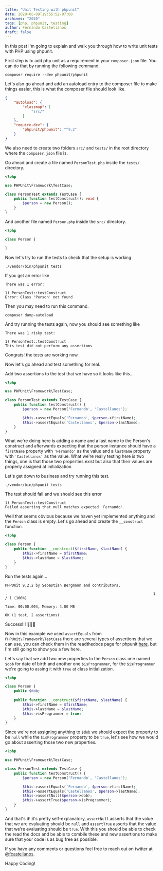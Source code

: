 ```yaml
---
title: "Unit Testing with phpunit"
date: 2020-06-09T19:55:52-07:00
archives: "2020"
tags: [php, phpunit, testing]
author: Fernando Castellanos
draft: false
---
```


In this post I'm going to explain and walk you through how to write unit tests with PHP using phpunit.

First step is to add php unit as a requirement in your `composer.json` file. You can do that by running the following command.

```
composer require --dev phpunit/phpunit
```

Let's also go ahead and add an autoload entry to the composer file to make things easier, this is what the composer file should look like.

```json
{
    "autoload": {
        "classmap": [
            "src/"
        ]
    },
    "require-dev": {
        "phpunit/phpunit": "^9.2"
    }
}
```

We also need to create two folders `src/` and `tests/` in the root directory where the `composer.json` file is.

Go ahead and create a file named `PersonTest.php` inside the `tests/` directory.

```php
<?php

use PHPUnit\Framework\TestCase;

class PersonTest extends TestCase {
    public function testConstruct(): void {
        $person = new Person();
    }
}
```

And another file named `Person.php` inside the `src/` directory.
```php
<?php

class Person {

}
```

Now let's try to run the tests to check that the setup is working 

```
./vendor/bin/phpunit tests
```

If you get an error like
```
There was 1 error:

1) PersonTest::testConstruct
Error: Class 'Person' not found
```
Then you may need to run this command.

```
composer dump-autoload 
```

And try running the tests again, now you should see something like

```
There was 1 risky test:

1) PersonTest::testConstruct
This test did not perform any assertions
```

Congrats! the tests are working now.

Now let's go ahead and test something for real.

Add two assertions to the test that we have so it looks like this...

```php
<?php

use PHPUnit\Framework\TestCase;

class PersonTest extends TestCase {
    public function testConstruct() {
        $person = new Person('Fernando', 'Castellanos');

        $this->assertEquals('Fernando', $person->firstName);
        $this->assertEquals('Castellanos', $person->lastName);
    }
}
```
What we're doing here is adding a name and a last name to the Person's construct and afterwards expecting that the person instance should have a `firstName` property with `'Fernando'` as the value and a `lastName` property with `'Castellanos'` as the value. What we're really testing here is two things, one is that those two properties exist but also that their values are properly assigned at initialization.

Let's get down to business and try running this test.

```
./vendor/bin/phpunit tests
```

The test should fail and we should see this error

```
1) PersonTest::testConstruct
Failed asserting that null matches expected 'Fernando'.
```

Well that seems obvious because we haven yet implemented anything and the `Person` class is empty. Let's go ahead and create the `__construct` function.

```php
<?php

class Person {
    public function __construct($firstName, $lastName) {
        $this->firstName = $firstName;
        $this->lastName = $lastName;
    }
}
```

Run the tests again...

```
PHPUnit 9.2.2 by Sebastian Bergmann and contributors.

.                                                                   1 / 1 (100%)

Time: 00:00.004, Memory: 4.00 MB

OK (1 test, 2 assertions)
```

Success!!! 🎉🎉🎉

Now in this example we used `assertEquals` from `PHPUnit\Framework\TestCase` there are several types of assertions that we can use, you can check them in the readthedocs page for phpunit [here](https://phpunit.readthedocs.io/en/9.0/assertions.html), but I'm still going to show you a few here.

Let's say that we add two new properties to the `Person` class one named `$dob` for date of birth and another one `$isProgrammer`, for the `$isProgrammer` we're going to assing it with `true` at class initialization.
```php
<?php

class Person {
    public $dob;
    
    public function __construct($firstName, $lastName) {
        $this->firstName = $firstName;
        $this->lastName = $lastName;
        $this->isProgrammer = true;
    }
}
```

Since we're not assigning anything to `$dob` we should expect the property to be `null` while the `$isProgrammer` property to be `true`, let's see how we would go about asserting those two new properties.

```php
<?php

use PHPUnit\Framework\TestCase;

class PersonTest extends TestCase {
    public function testConstruct() {
        $person = new Person('Fernando', 'Castellanos');

        $this->assertEquals('Fernando', $person->firstName);
        $this->assertEquals('Castellanos', $person->lastName);
        $this->assertNull($person->dob);
        $this->assertTrue($person->isProgrammer);
    }
}
```

And that's it! it's pretty self-explanatory, `assertNull` asserts that the value that we are evaluating should be `null` and `assertTrue` asserts that the value that we're evaluating should be `true`. With this you should be able to check the read the docs and be able to combile these and new assertions to make sure that your code is as bug free as possible.

If you have any comments or questions feel free to reach out on twitter at [@fcastellanos](https://twitter.com/fcastellanos).

Happy Coding!